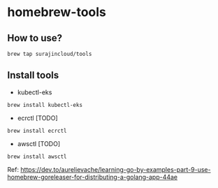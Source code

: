 # homebrew-tools

## How to use?

```
brew tap surajincloud/tools
```

## Install tools

* kubectl-eks

```
brew install kubectl-eks
```

* ecrctl [TODO]

```
brew install ecrctl
```

* awsctl [TODO]

```
brew install awsctl
```







Ref: https://dev.to/aurelievache/learning-go-by-examples-part-9-use-homebrew-goreleaser-for-distributing-a-golang-app-44ae

